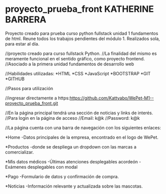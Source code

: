 # proyecto_prueba_front KATHERINE BARRERA
Proyecto creado para prueba curso python fullstack unidad 1 fundamentos de html. Reune todos los trabajos pendientes del módulo 1. 
Realizados sola, para estar al día.

//proyecto creado para curso fullstack Python.
//La finalidad del mismo es meramente funcional en el sentido gráfico, como proyecto frontend.
//Asociado a la primera unidad fundamentos de desarrollo web


//Habilidades utilizadas:
*HTML
*CSS
*JavaScript
*BOOTSTRAP
*GIT
*GITHUB

//Pasos para utilización

//ingresar directamente a https:https://github.com/Kattyabo/WePet-M1--proyecto_prueba_front.git

//En la página principal tendrá una sección de noticias y links de interés.
//Para login en la página de acceso 
//Email: k@k
//Password: k@k

//La página cuenta con una barra de navegación con los siguientes enlaces:

  *Home
    -Datos principales de la empresa, encontrado en el logo de WePet.
  
  *Productos
    -donde se despliega un dropdown con las marcas a comercializar.

  *Mis datos médicos
    -Últimas atenciones desplegables acordeón
    -Exámenes desplegables con modal

  *Pago
    -Formulario de datos y confirmación de compra.

  *Noticias
    -Información relevante y actualizada sobre las mascotas.
